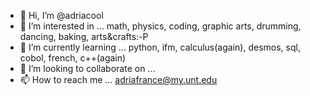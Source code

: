 - 👋 Hi, I’m @adriacool
- 👀 I’m interested in ...
       math, physics, coding, graphic arts, drumming, dancing, baking, arts&crafts:-P
- 🌱 I’m currently learning ...
       python, ifm, calculus(again), desmos, sql, cobol, french, c++(again) 
- 💞️ I’m looking to collaborate on ...
- 📫 How to reach me ...
       adriafrance@my.unt.edu

<!---
adriacool/adriacool is a ✨ special ✨ repository because its `README.md` (this file) appears on your GitHub profile.
You can click the Preview link to take a look at your changes.
--->
